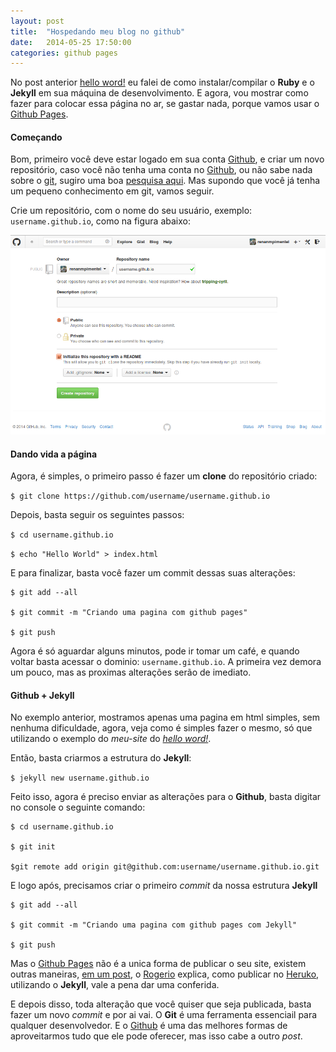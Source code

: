 ```yaml
---
layout: post
title:  "Hospedando meu blog no github"
date:   2014-05-25 17:50:00
categories: github pages
---
```



No post anterior [hello word!] eu falei de como instalar/compilar o **Ruby** e o **Jekyll** em sua máquina de desenvolvimento. E agora, vou mostrar como fazer para colocar essa página no ar, se gastar nada, porque vamos usar o [Github Pages].

#### Começando

Bom, primeiro você deve estar logado em sua conta [Github], e criar um novo repositório, caso você não tenha uma conta no [Github], ou não sabe nada sobre o [git], sugiro uma boa [pesquisa aqui]. Mas supondo que você já tenha um pequeno conhecimento em git, vamos seguir.

Crie um repositório, com o nome do seu usuário, exemplo: ``username.github.io``, como na figura abaixo:

![alt text](/assets/images/github-pages-01.png "Criando novo repositório")


#### Dando vida a página

Agora, é simples, o primeiro passo é fazer um **clone** do repositório criado:

```$ git clone https://github.com/username/username.github.io ```

Depois, basta seguir os seguintes passos:

```$ cd username.github.io``` 

```$ echo "Hello World" > index.html``` 

E para finalizar, basta você fazer um commit dessas suas alterações:

```
$ git add --all

$ git commit -m "Criando uma pagina com github pages"

$ git push
```

Agora é só aguardar alguns minutos, pode ir tomar um café, e quando voltar basta acessar o dominio: ``username.github.io``. A primeira vez demora um pouco, mas as proximas alterações serão de imediato.

#### Github + Jekyll

No exemplo anterior, mostramos apenas uma pagina em html simples, sem nenhuma dificuldade, agora, veja como é simples fazer o mesmo, só que utilizando o exemplo do _meu-site_ do _[hello word!]_.

Então, basta criarmos a estrutura do **Jekyll**:

```$ jekyll new username.github.io ```

Feito isso, agora é preciso enviar as alterações para o **Github**, basta digitar no console o seguinte comando:

```
$ cd username.github.io

$ git init

$git remote add origin git@github.com:username/username.github.io.git
```

E logo após, precisamos criar o primeiro _commit_ da nossa estrutura **Jekyll**

```
$ git add --all

$ git commit -m "Criando uma pagina com github pages com Jekyll"

$ git push
```

Mas o [Github Pages] não é a unica forma de publicar o seu site, existem outras maneiras, [em um post], o [Rogerio] explica, como publicar no [Heruko], utilizando o **Jekyll**, vale a pena dar uma conferida.

E depois disso, toda alteração que você quiser que seja publicada, basta fazer um novo _commit_ e por ai vai. O **Git** é uma ferramenta essenciail para qualquer desenvolvedor. E o [Github] é uma das melhores formas de aproveitarmos tudo que ele pode oferecer, mas isso cabe a outro _post_.

[hello word!]: http://renanmpimentel.github.io/others/2014/05/24/hello-word.html
[Github Pages]: https://pages.github.com/
[Github]: https://www.github.com/
[git]:http://git-scm.com/
[pesquisa aqui]: https://www.google.com.br/search?client=ubuntu&hs=TzL&channel=fs&q=about+git+and+github&oq=about+git+and+github
[Rogerio]: http://rogerio.me
[em um post]: http://rogerio.me/paginas-estaticas-com-jekyll-no-heroku
[Heruko]: https://www.heroku.com/

